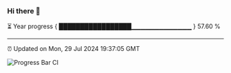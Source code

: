 ### Hi there 👋

⏳ Year progress { █████████████████▁▁▁▁▁▁▁▁▁▁▁▁▁ } 57.60 %

---

⏰ Updated on Mon, 29 Jul 2024 19:37:05 GMT

![Progress Bar CI](https://github.com/IshwaranRudhara/GIT-ACTION/workflows/Progress%20Bar%20CI/badge.svg)
